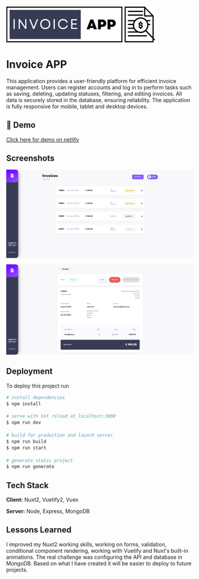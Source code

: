 
![Logo](https://raw.githubusercontent.com/dominiak92/invoice-app/main/assets/logo.png)


# Invoice APP

This application provides a user-friendly platform for efficient invoice management. Users can register accounts and log in to perform tasks such as saving, deleting, updating statuses, filtering, and editing invoices. All data is securely stored in the database, ensuring reliability. The application is fully responsive for mobile, tablet and desktop devices.

## 🚀 Demo

[Click here for demo on netlify](https://main--dazzling-bienenstitch-1eab4c.netlify.app/)
## Screenshots

![App Screenshot](https://raw.githubusercontent.com/dominiak92/invoice-app/main/assets/preview/2023-08-30-18-53-main--dazzling-bienenstitch-1eab4c.netlify.app.png)

![App Screenshot](https://raw.githubusercontent.com/dominiak92/invoice-app/main/assets/preview/2023-08-30-18-54-main--dazzling-bienenstitch-1eab4c.netlify.app.png)



## Deployment

To deploy this project run

```bash
# install dependencies
$ npm install

# serve with hot reload at localhost:3000
$ npm run dev

# build for production and launch server
$ npm run build
$ npm run start

# generate static project
$ npm run generate
```


## Tech Stack

**Client:** Nuxt2, Vuetify2, Vuex

**Server:** Node, Express, MongoDB


## Lessons Learned

I improved my Nuxt2 working skills, working on forms, validation, conditional component rendering, working with Vuetify and Nuxt's built-in animations. The real challenge was configuring the API and database in MongoDB. Based on what I have created it will be easier to deploy to future projects.
